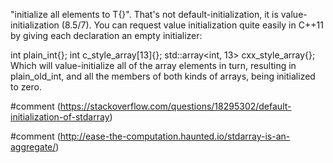 
"initialize all elements to T{}". That's not default-initialization, it is value-initialization (8.5/7). You can request value initialization quite easily in C++11 by giving each declaration an empty initializer:

int plain_int{};
int c_style_array[13]{};
std::array<int, 13> cxx_style_array{};
Which will value-initialize all of the array elements in turn, resulting in plain_old_int, and all the members of both kinds of arrays, being initialized to zero.

#comment (https://stackoverflow.com/questions/18295302/default-initialization-of-stdarray)

#comment (http://ease-the-computation.haunted.io/stdarray-is-an-aggregate/)
